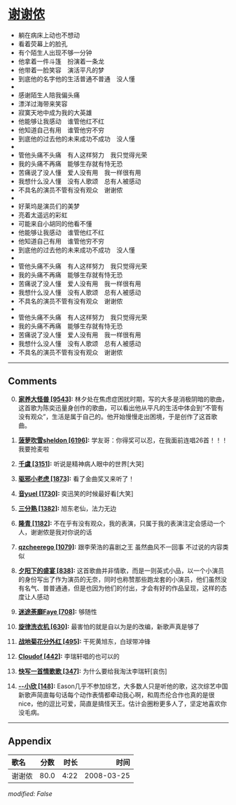 # [谢谢侬](https://music.163.com/song?id=65107)

* 躺在病床上动也不想动
* 看着荧幕上的脸孔
* 有个陌生人出现不够一分钟
* 他拿着一件斗篷　扮演着一条龙
* 他带着一脸笑容　演活平凡的梦
* 到底他的名字他的生活普通不普通　没人懂
* 
* 感谢陌生人陪我偏头痛
* 漂洋过海带来笑容
* 寂寞天地中成为我的大英雄
* 他能够让我感动　谁管他红不红
* 他知道自己有用　谁管他穷不穷
* 到底他的过去他的未来成功不成功　没人懂
* 
* 管他头痛不头痛　有人这样努力　我只觉得光荣
* 我的头痛不再痛　能够生存就有恃无恐
* 苦痛说了没人懂　爱人没有用　我一样很有用
* 我想什么没人懂　没有人歌颂　总有人被感动
* 不具名的演员不管有没有观众　谢谢侬
* 
* 好莱坞是演员们的美梦
* 亮着太遥远的彩虹
* 可能来自小胡同的他看不懂
* 他能够让我感动　谁管他红不红
* 他知道自己有用　谁管他穷不穷
* 到底他的过去他的未来成功不成功　没人懂
* 
* 管他头痛不头痛　有人这样努力　我只觉得光荣
* 我的头痛不再痛　能够生存就有恃无恐
* 苦痛说了没人懂　爱人没有用　我一样很有用
* 我想什么没人懂　没有人歌颂　总有人被感动
* 不具名的演员不管有没有观众　谢谢侬
* 
* 管他头痛不头痛　有人这样努力　我只觉得光荣
* 我的头痛不再痛　能够生存就有恃无恐
* 苦痛说了没人懂　爱人没有用　我一样很有用
* 我想什么没人懂　没有人歌颂　总有人被感动
* 不具名的演员不管有没有观众　谢谢侬


---

## Comments
0. **[家养大怪兽 \[9543\]](https://music.163.com/#/user/home?id=2440035):** 林夕处在焦虑症困扰时期，写的大多是消极阴暗的歌曲，这首歌为陈奕迅量身创作的歌曲，可以看出他从平凡的生活中体会到“不管有没有观众”，生活是属于自己的。他开始慢慢走出困境，于是创作了这首歌曲。

1. **[菠萝吹雪sheldon \[6196\]](https://music.163.com/#/user/home?id=36605651):** 学友哥：你得奖可以忍，在我面前连唱26首！！！我要抢麦啦

2. **[千虞 \[3151\]](https://music.163.com/#/user/home?id=5683468):**  听说是精神病人眼中的世界[大哭]

3. **[驱邪小老虎 \[1873\]](https://music.163.com/#/user/home?id=54573777):** 看了金曲奖又来听了！

4. **[音yuel \[1730\]](https://music.163.com/#/user/home?id=38902840):** 奕迅笑的时候最好看[大笑]

5. **[三分熟 \[1382\]](https://music.163.com/#/user/home?id=479618):** 旭东老仙，法力无边

6. **[隆青 \[1182\]](https://music.163.com/#/user/home?id=34221358):** 不在乎有没有观众，我的表演，只属于我的表演注定会感动一个人，谢谢侬是我对你说的话

7. **[qzcheerego \[1079\]](https://music.163.com/#/user/home?id=36104401):** 跟李荣浩的喜剧之王 虽然曲风不一回事 不过说的内容类似

8. **[夕阳下的盛宴 \[838\]](https://music.163.com/#/user/home?id=62230165):** 这首歌曲并非情歌，而是一则英式小品，以一个小演员的身份写出了作为演员的无奈，同时也称赞那些跑龙套的小演员，他们虽然没有名气、普普通通，但是也因为他们的付出，才会有好的作品呈现，这样的态度让人感动

9. **[迷途荼靡Faye \[708\]](https://music.163.com/#/user/home?id=1608491):** 够随性

10. **[旋律洗衣机 \[630\]](https://music.163.com/#/user/home?id=306910216):** 最害怕的就是自以为是的改编，新歌声真是够了

11. **[战地菊花分外红 \[495\]](https://music.163.com/#/user/home?id=35298278):** 干死黄旭东，白球带冲锋

12. **[Cloudof \[442\]](https://music.163.com/#/user/home?id=111410124):** 李瑞轩唱的也可以的

13. **[快写一首情歌歌 \[347\]](https://music.163.com/#/user/home?id=284976520):** 为什么要给我淘汰李瑞轩[哀伤]

14. **[--小欣 \[148\]](https://music.163.com/#/user/home?id=414421227):** Eason几乎不参加综艺，大多数人只是听他的歌，这次综艺中国新歌声简直每句话每个动作表情都牵动我心啊，和周杰伦合作也真的是很nice，他的逗比可爱，简直是搞怪天王。估计会圈粉更多人了，坚定地喜欢你没毛病。



---

## Appendix

|歌名|分数|时长|时间|
|:---|:---:|---:|---:|
|谢谢侬|80.0|4:22|2008-03-25

*modified: False*